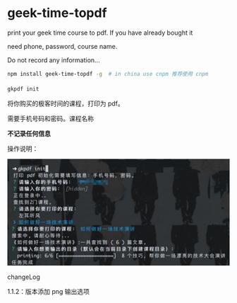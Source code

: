 # geek-time-topdf
print your geek time course to pdf. If you have already bought it

need phone, password, course name.

Do not record any information...

```sh
npm install geek-time-topdf -g  # in china use cnpm 推荐使用 cnpm

gkpdf init
```

将你购买的极客时间的课程，打印为 pdf。

需要手机号码和密码。课程名称

**不记录任何信息**


操作说明：

![instructions](./instructions.png)

changeLog

1.1.2：版本添加 png 输出选项